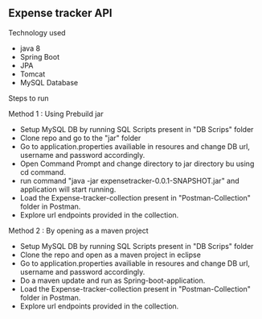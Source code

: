 Expense tracker API
--------------------


Technology used

* java 8
* Spring Boot 
* JPA
* Tomcat
* MySQL Database

Steps to run

Method 1 : Using Prebuild jar

* Setup MySQL DB by running SQL Scripts present in "DB Scrips" folder
* Clone repo and go to the "jar" folder
* Go to application.properties availiable in resoures and change DB url, username and password accordingly.
* Open Command Prompt and change directory to jar directory bu using cd command.
* run command "java -jar expensetracker-0.0.1-SNAPSHOT.jar" and application will start running.
* Load the Expense-tracker-collection present in "Postman-Collection" folder in Postman.
* Explore url endpoints provided in the collection.


Method 2 : By opening as a maven project

* Setup MySQL DB by running SQL Scripts present in "DB Scrips" folder
* Clone the repo and open as a maven project in eclipse
* Go to application.properties availiable in resoures and change DB url, username and password accordingly.
* Do a maven update and run as Spring-boot-application.
* Load the Expense-tracker-collection present in "Postman-Collection" folder in Postman.
* Explore url endpoints provided in the collection.